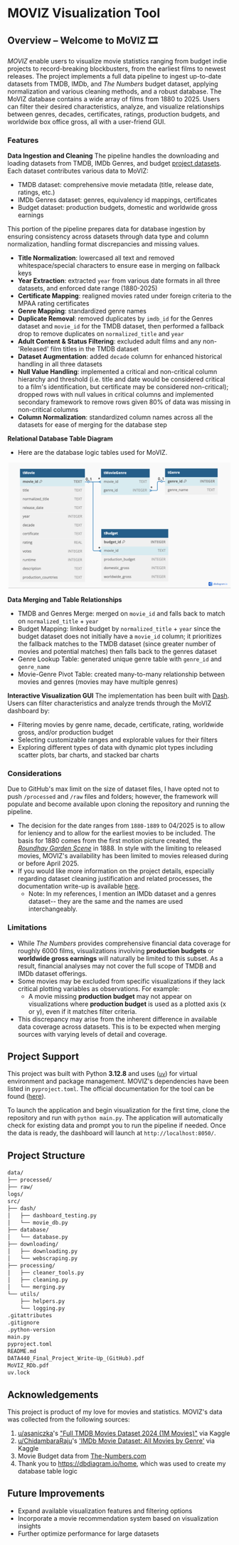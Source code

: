 # **MOVIZ Visualization Tool**

## Overview – Welcome to MoVIZ 🎞
*MOVIZ* enable users to visualize movie statistics ranging from budget indie projects to record-breaking blockbusters, from the earliest films to newest releases.
The project implements a full data pipeline to ingest up-to-date datasets from TMDB, IMDb, and *The Numbers* budget dataset, applying normalization and various cleaning methods, and a robust database. The MoVIZ database contains a wide array of films from 1880 to 2025. Users can filter their desired characteristics, analyze, and visualize relationships between genres, decades, certificates, ratings, production budgets, and worldwide box office gross, all with a user-friend GUI. 

### Features

**Data Ingestion and Cleaning**
The pipeline handles the downloading and loading datasets from TMDB, IMDb Genres, and budget [project datasets](#Acknowledgements). Each dataset contributes various data to MoVIZ:
- TMDB dataset: comprehensive movie metadata (title, release date, ratings, etc.)
- IMDb Genres dataset: genres, equivalency id mappings, certificates
- Budget dataset: production budgets, domestic and worldwide gross earnings

This portion of the pipeline prepares data for database ingestion by ensuring consistency across datasets through data type and column normalization, handling format discrepancies and missing values.
- **Title Normalization**: lowercased all text and removed whitespace/special characters to ensure ease in merging on fallback keys
- **Year Extraction**: extracted ```year``` from various date formats in all three datasets, and enforced date range (1880-2025)
- **Certificate Mapping**: realigned movies rated under foreign criteria to the MPAA rating certificates
- **Genre Mapping**: standardized genre names
- **Duplicate Removal**: removed duplicates by ```imdb_id``` for the Genres dataset and ```movie_id``` for the TMDB dataset, then performed a fallback drop to remove duplicates on ```normalized_title``` and ```year```
- **Adult Content & Status Filtering**: excluded adult films and any non-'Released' film titles in the TMDB dataset
- **Dataset Augmentation**: added ```decade``` column for enhanced historical handling in all three datasets
- **Null Value Handling**: implemented a critical and non-critical column hierarchy and threshold (i.e. title and date would be considered critical to a film's identification, but certificate may be considered non-critical); dropped rows with null values in critical columns and implemented secondary framework to remove rows given 80% of data was missing in non-critical columns
- **Column Normalization**: standardized column names across all the datasets for ease of merging for the database step

**Relational Database Table Diagram**
- Here are the database logic tables used for MoVIZ.
<p align="center">
  <img src="MoVIZ_RDb.png" width="500" alt="MoVIZ Database Tables Diagram">
</p>

**Data Merging and Table Relationships**
- TMDB and Genres Merge: merged on ```movie_id``` and falls back to match on ```normalized_title``` + ```year```
- Budget Mapping: linked budget by ```normalized_title``` + ```year``` since the budget dataset does not initially have a ```movie_id``` column; it prioritizes the fallback matches to the TMDB dataset (since greater number of movies and potential matches) then falls back to the genres dataset
- Genre Lookup Table: generated unique genre table with ```genre_id``` and  ```genre_name```
- Movie-Genre Pivot Table: created many-to-many relationship between movies and genres (movies may have multiple genres)

**Interactive Visualization GUI**
The implementation has been built with [Dash](https://dash.plotly.com/). Users can filter characteristics and analyze trends through the MoVIZ dashboard by:
- Filtering movies by genre name, decade, certificate, rating, worldwide gross, and/or production budget
- Selecting customizable ranges and explorable values for their filters
- Exploring different types of data with dynamic plot types including scatter plots, bar charts, and stacked bar charts

### Considerations
Due to GitHub's max limit on the size of dataset files, I have opted not to push ```/processed``` and ```/raw``` files and folders; however, the framework will populate and become available upon cloning the repository and running the pipeline.
- The decision for the date ranges from ```1880-1889``` to 04/2025 is to allow for leniency and to allow for the earliest movies to be included. The basis for 1880 comes from the first motion picture created, the [*Roundhay Garden Scene*](https://en.wikipedia.org/wiki/List_of_cinematic_firsts#:~:text=1888,the%20first%20motion%20picture%20recorded.) in 1888. In style with the limiting to released movies, MOVIZ's availability has been limited to movies released during or before April 2025.
- If you would like more information on the project details, especially regarding dataset cleaning justification and related processes, the documentation write-up is available [here](DATA440_Final_Project_Write-Up_(GitHub).pdf).
  - Note: In my references, I mention an IMDb dataset and a genres dataset-- they are the same and the names are used interchangeably.

### Limitations
- While *The Numbers* provides comprehensive financial data coverage for roughly 6000 films, visualizations involving **production budgets** or **worldwide gross earnings** will naturally be limited to this subset. As a result, financial analyses may not cover the full scope of TMDB and IMDb dataset offerings.
- Some movies may be excluded from specific visualizations if they lack critical plotting variables as observations. For example:
  - A movie missing **production budget** may not appear on visualizations where **production budget** is used as a plotted axis (x or y), even if it matches filter criteria.
- This discrepancy may arise from the inherent difference in available data coverage across datasets. This is to be expected when merging sources with varying levels of detail and coverage.

## Project Support
This project was built with Python **3.12.8** and uses ([`uv`](https://docs.astral.sh/uv/getting-started/installation/)) for virtual environment and package management. MOVIZ's dependencies have been listed in `pyproject.toml`. The official documentation for the tool can be found ([here](https://docs.astral.sh/uv/)). 

To launch the application and begin visualization for the first time, clone the repository and run with ```python main.py```. The application will automatically check for existing data and prompt you to run the pipeline if needed. Once the data is ready, the dashboard will launch at `http://localhost:8050/`.

## Project Structure
```
data/
├── processed/
├── raw/
logs/
src/
├── dash/
│   ├── dashboard_testing.py	
│   └── movie_db.py
├── database/
│   └── database.py
├── downloading/
│   ├── downloading.py
│   └── webscraping.py
├── processing/
│   ├── cleaner_tools.py
│   ├── cleaning.py
│   └── merging.py
└── utils/
    ├── helpers.py
    └── logging.py
.gitattributes
.gitignore
.python-version
main.py
pyproject.toml
README.md
DATA440_Final_Project_Write-Up_(GitHub).pdf
MoVIZ_RDb.pdf
uv.lock
```

## Acknowledgements
This project is product of my love for movies and statistics. MOVIZ's data was collected from the following sources:
1. [u/asaniczka](https://github.com/asaniczka)'s ["Full TMDB Movies Dataset 2024 (1M Movies)"](https://www.kaggle.com/datasets/asaniczka/tmdb-movies-dataset-2023-930k-movies) via Kaggle
2. [u/ChidambaraRaju](https://github.com/ChidambaraRaju)'s ['IMDb Movie Dataset: All Movies by Genre'](https://www.kaggle.com/datasets/rajugc/imdb-movies-dataset-based-on-genre) via Kaggle
3. Movie Budget data from [The-Numbers.com](https://www.the-numbers.com/movie/budgets/all)
4. Thank you to https://dbdiagram.io/home, which was used to create my database table logic

## Future Improvements
- Expand available visualization features and filtering options
- Incorporate a movie recommendation system based on visualization insights
- Further optimize performance for large datasets
